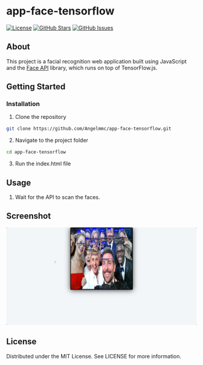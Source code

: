 # app-face-tensorflow

[![License](https://img.shields.io/badge/license-MIT-blue.svg)](LICENSE)
[![GitHub Stars](https://img.shields.io/github/stars/Angelmmc/app-face-tensorflow.svg)](https://github.com/Angelmmc/app-face-tensorflow/stargazers)
[![GitHub Issues](https://img.shields.io/github/issues/Angelmmc/app-face-tensorflow.svg)](https://github.com/Angelmmc/app-face-tensorflow/issues)

## About 
This project is a facial recognition web application built using JavaScript and the [Face API](https://github.com/justadudewhohacks/face-api.js) library, which runs on top of TensorFlow.js. 

##  Getting Started

###  Installation

1. Clone the repository
```bash
git clone https://github.com/Angelmmc/app-face-tensorflow.git
```
2. Navigate to the project folder
```bash
cd app-face-tensorflow
```
3. Run the index.html file
   
## Usage

1.  Wait for the API to scan the faces.

## Screenshot

<img src="https://github.com/Angelmmc/app-face-tensorflow/blob/main/images/tensor_test.png" alt="App Screen" width="1000"/>

## License
Distributed under the MIT License. See LICENSE for more information.

